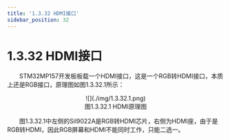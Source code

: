 ```yaml
---
title: '1.3.32 HDMI接口'
sidebar_position: 32
---
```


# 1.3.32 HDMI接口 

&emsp;&emsp;STM32MP157开发板板载一个HDMI接口，这是一个RGB转HDMI接口，本质上还是RGB接口，原理图如图1.3.32.1所示：

<center>
![](./img/1.3.32.1.png)<br/>
图1.3.32.1 HDMI原理图
</center>


&emsp;&emsp;图1.3.32.1中左侧的Sil9022A是RGB转HDMI芯片，右侧为HDMI座，由于是RGB转HDMI，因此RGB屏幕和HDMI不能同时工作，只能二选一。










